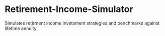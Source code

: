 # Retirement-Income-Simulator
Simulates retirment income invetsment strategies and benchmarks against lifetime annuity
